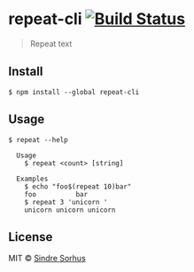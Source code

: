 # repeat-cli [![Build Status](https://travis-ci.org/sindresorhus/repeat-cli.svg?branch=master)](https://travis-ci.org/sindresorhus/repeat-cli)

> Repeat text


## Install

```
$ npm install --global repeat-cli
```


## Usage

```
$ repeat --help

  Usage
    $ repeat <count> [string]

  Examples
    $ echo "foo$(repeat 10)bar"
    foo          bar
    $ repeat 3 'unicorn '
    unicorn unicorn unicorn
```


## License

MIT © [Sindre Sorhus](https://sindresorhus.com)
